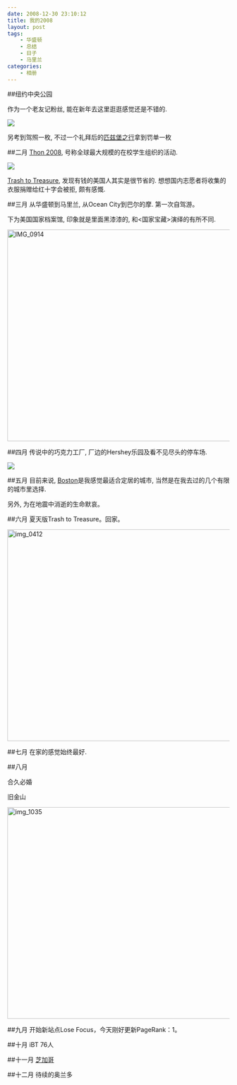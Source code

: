 ```yaml
---
date: 2008-12-30 23:10:12
title: 我的2008
layout: post
tags:
    - 华盛顿
    - 总结
    - 日子
    - 马里兰
categories:
    - 相册
---
```

##纽约中央公园

作为一个老友记粉丝, 能在新年去这里逛逛感觉还是不错的.

![](http://farm8.staticflickr.com/7091/6997597180_b5c07c8e1f_z.jpg)

另考到驾照一枚, 不过一个礼拜后的[匹兹堡之行](http://ztpala.com/2007/11/21/pittsburgh/)拿到罚单一枚

##二月
[Thon 2008](http://ztpala.com/2008/02/24/thon-2008/), 号称全球最大规模的在校学生组织的活动.

![](http://farm8.staticflickr.com/7263/6997760624_816d9573ef_z.jpg)

[Trash to Treasure](http://ztpala.com/2008/02/10/trash-to-treasure/), 发现有钱的美国人其实是很节省的. 想想国内志愿者将收集的衣服捐赠给红十字会被拒, 颇有感慨.

##三月
从华盛顿到马里兰, 从Ocean City到巴尔的摩. 第一次自驾游。

下为美国国家档案馆, 印象就是里面黑漆漆的, 和&lt;国家宝藏&gt;演绎的有所不同.

<a href="http://www.flickr.com/photos/ztpala/7143873181/" title="IMG_0914 by ztpala, on Flickr"><img src="http://farm9.staticflickr.com/8151/7143873181_ec4de1ff2d_z.jpg" width="640" height="480" alt="IMG_0914"></a>

##四月
传说中的巧克力工厂, 厂边的Hershey乐园及看不见尽头的停车场.

![](http://farm6.staticflickr.com/5115/7143890763_fd97fd03f6_z.jpg)

##五月
目前来说, [Boston](http://ztpala.com/2008/05/26/boston/)是我感觉最适合定居的城市, 当然是在我去过的几个有限的城市里选择.

另外, 为在地震中消逝的生命默哀。

##六月
夏天版Trash to Treasure。回家。

<a href="http://www.flickr.com/photos/ztpala/7143954633/" title="img_0412 by ztpala, on Flickr"><img src="http://farm6.staticflickr.com/5155/7143954633_a747b7b924_z.jpg" width="640" height="480" alt="img_0412"></a>

##七月
在家的感觉始终最好.

##八月

合久必婚

旧金山

<a href="http://www.flickr.com/photos/ztpala/7143978001/" title="img_1035 by ztpala, on Flickr"><img src="http://farm8.staticflickr.com/7209/7143978001_161eb7c376_z.jpg" width="640" height="480" alt="img_1035"></a>

##九月
开始新站点Lose Focus，今天刚好更新PageRank：1。

##十月
iBT 76人

##十一月
[芝加哥](http://ztpala.com/2008/12/01/chicago/)

##十二月
待续的奥兰多
